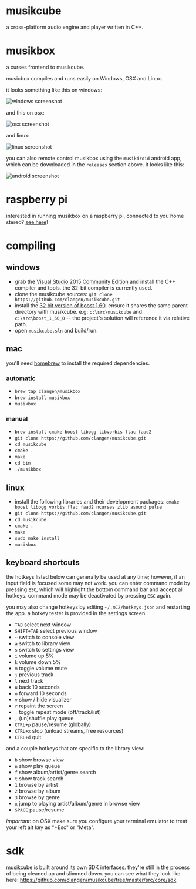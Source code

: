 # musikcube

a cross-platform audio engine and player written in C++.

# musikbox

a curses frontend to musikcube.

musicbox compiles and runs easily on Windows, OSX and Linux.

it looks something like this on windows:

![windows screenshot](https://raw.githubusercontent.com/clangen/clangen-projects-static/master/musikcube/screenshots/windows.png)

and this on osx:

![osx screenshot](https://raw.githubusercontent.com/clangen/clangen-projects-static/master/musikcube/screenshots/osx.png)

and linux:

![linux screenshot](https://raw.githubusercontent.com/clangen/clangen-projects-static/master/musikcube/screenshots/linux.png)

you can also remote control musikbox using the `musikdroid` android app, which can be downloaded in the `releases` section above. it looks like this:

![android screenshot](https://raw.githubusercontent.com/clangen/clangen-projects-static/master/musikcube/screenshots/android.png)

# raspberry pi

interested in running musikbox on a raspberry pi, connected to you home stereo? [see here](https://github.com/clangen/musikcube/wiki/raspberry-pi)!

# compiling

## windows

- grab the [Visual Studio 2015 Community Edition](https://www.visualstudio.com/en-us/downloads/download-visual-studio-vs.aspx) and install the C++ compiler and tools. the 32-bit compiler is currently used. 
- clone the musikcube sources: `git clone https://github.com/clangen/musikcube.git`
- install the [32 bit version of boost 1.60](https://sourceforge.net/projects/boost/files/boost-binaries/1.60.0/boost_1_60_0-msvc-14.0-32.exe/download). ensure it shares the same parent directory with musikcube. e.g: `c:\src\musikcube` and `c:\src\boost_1_60_0` -- the project's solution will reference it via relative path.
- open `musikcube.sln` and build/run. 

## mac

you'll need [homebrew](http://brew.sh/) to install the required dependencies. 

### automatic

- `brew tap clangen/musikbox`
- `brew install musikbox`
- `musikbox`

### manual

- `brew install cmake boost libogg libvorbis flac faad2`
- `git clone https://github.com/clangen/musikcube.git`
- `cd musikcube`
- `cmake .`
- `make`
- `cd bin`
- `./musikbox`

## linux

- install the following libraries and their development packages: `cmake boost libogg vorbis flac faad2 ncurses zlib asound pulse`
- `git clone https://github.com/clangen/musikcube.git`
- `cd musikcube`
- `cmake .`
- `make`
- `sudo make install`
- `musikbox`

## keyboard shortcuts

the hotkeys listed below can generally be used at any time; however, if an input field is focused some may not work. you can enter command mode by pressing `ESC`, which will highlight the bottom command bar and accept all hotkeys. command mode may be deactivated by pressing `ESC` again.

you may also change hotkeys by editing `~/.mC2/hotkeys.json` and restarting the app. a hotkey tester is provided in the settings screen.

- `TAB` select next window
- `SHIFT+TAB` select previous window
- `~` switch to console view
- `a` switch to library view
- `s` switch to settings view
- `i` volume up 5%
- `k` volume down 5%
- `m` toggle volume mute
- `j` previous track
- `l` next track
- `u` back 10 seconds
- `o` forward 10 seconds
- `v` show / hide visualizer
- `r` repaint the screen
- `.` toggle repeat mode (off/track/list)
- `,` (un)shuffle play queue
- `CTRL+p` pause/resume (globally)
- `CTRL+x` stop (unload streams, free resources)
- `CTRL+d` quit 

and a couple hotkeys that are specific to the library view: 

- `b` show browse view
- `n` show play queue
- `f` show album/artist/genre search
- `t` show track search
- `1` browse by artist
- `2` browse by album
- `3` browse by genre
- `x` jump to playing artist/album/genre in browse view
- `SPACE` pause/resume

*important*: on OSX make sure you configure your terminal emulator to treat your left alt key as "+Esc" or "Meta".

# sdk

musikcube is built around its own SDK interfaces. they're still in the process of being cleaned up and slimmed down. you can see what they look like here: https://github.com/clangen/musikcube/tree/master/src/core/sdk
